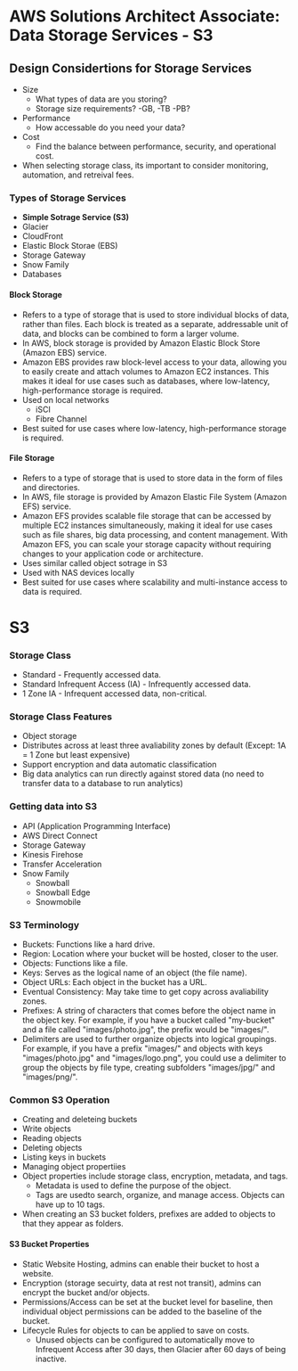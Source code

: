 
# AWS Solutions Architect Associate: Data Storage Services - S3
## Design Considertions for Storage Services
- Size
  - What types of data are you storing?
  - Storage size requirements? -GB, -TB -PB?
- Performance
  - How accessable do you need your data?
- Cost
  - Find the balance between performance, security, and operational cost.
- When selecting storage class, its important to consider monitoring, automation, and retreival fees. 
 
### Types of Storage Services
- <b>Simple Sotrage Service (S3)</b>
- Glacier
- CloudFront
- Elastic Block Storae (EBS)
- Storage Gateway
- Snow Family
- Databases

#### Block Storage
- Refers to a type of storage that is used to store individual blocks of data, rather than files. Each block is treated as a separate, addressable unit of data, and blocks can be combined to form a larger volume. 
- In AWS, block storage is provided by Amazon Elastic Block Store (Amazon EBS) service.
- Amazon EBS provides raw block-level access to your data, allowing you to easily create and attach volumes to Amazon EC2 instances. This makes it ideal for use cases such as databases, where low-latency, high-performance storage is required.
- Used on local networks
    - iSCI
    - Fibre Channel
- Best suited for use cases where low-latency, high-performance storage is required.

#### File Storage
- Refers to a type of storage that is used to store data in the form of files and directories. 
- In AWS, file storage is provided by Amazon Elastic File System (Amazon EFS) service.
- Amazon EFS provides scalable file storage that can be accessed by multiple EC2 instances simultaneously, making it ideal for use cases such as file shares, big data processing, and content management. With Amazon EFS, you can scale your storage capacity without requiring changes to your application code or architecture.
- Uses similar called object sotrage in S3
- Used with NAS devices locally
- Best suited for use cases where scalability and multi-instance access to data is required.

# S3 
### Storage Class
- Standard - Frequently accessed data.
- Standard Infrequent Access (IA) - Infrequently accessed data.
- 1 Zone IA - Infrequent accessed data, non-critical.
### Storage Class Features
- Object storage
- Distributes across at least three avaliability zones by default (Except: 1A = 1 Zone but least expensive)
- Support encryption and data automatic classification
- Big data analytics can run directly against stored data (no need to transfer data to a database to run analytics)

### Getting data into S3
- API (Application Programming Interface)
- AWS Direct Connect 
- Storage Gateway 
- Kinesis Firehose
- Transfer Acceleration
- Snow Family
  - Snowball
  - Snowball Edge
  - Snowmobile 

### S3 Terminology
- Buckets: Functions like a hard drive.
- Region: Location where your bucket will be hosted, closer to the user.
- Objects: Functions like a file.
- Keys: Serves as the logical name of an object (the file name).
- Object URLs: Each object in the bucket has a URL.
- Eventual Consistency: May take time to get copy across avaliability zones.
- Prefixes: A string of characters that comes before the object name in the object key. For example, if you have a bucket called "my-bucket" and a file called "images/photo.jpg", the prefix would be "images/".
- Delimiters are used to further organize objects into logical groupings. For example, if you have a prefix "images/" and objects with keys "images/photo.jpg" and "images/logo.png", you could use a delimiter to group the objects by file type, creating subfolders "images/jpg/" and "images/png/".

### Common S3 Operation
- Creating and deleteing buckets
- Write objects
- Reading objects
- Deleting objects
- Listing keys in buckets
- Managing object propertiies 
- Object properties include storage class, encryption, metadata, and tags.
    - Metadata is used to define the purpose of the object.
    - Tags are usedto search, organize, and manage access. Objects can have up to 10 tags.
- When creating an S3 bucket folders, prefixes are added to objects to that they appear as folders.

#### S3 Bucket Properties
- Static Website Hosting, admins can enable their bucket to host a website. 
- Encryption (storage secuirty, data at rest not transit), admins can encrypt the bucket and/or objects. 
- Permissions/Access can be set at the bucket level for baseline, then individual object permissions can be added to the baseline of the bucket. 
- Lifecycle Rules for objects to can be applied to save on costs. 
    - Unused objects can be configured to automatically move to Infrequent Access after 30 days, then Glacier after 60 days of being inactive.  


